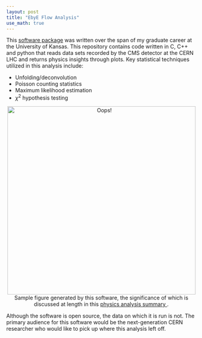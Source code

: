 ```yaml
---
layout: post
title: "EbyE Flow Analysis"
use_math: true
---
```


This [software package](https://github.com/jrcastle/EbyEAnalysis) was 
written over the span of my graduate career at the University of Kansas. 
This repository contains code written in C, C++ and python that reads data 
sets recorded by the CMS detector at the CERN LHC and returns physics insights 
through plots. Key statistical techniques utilized in this analysis include:

- Unfolding/deconvolution
- Poisson counting statistics
- Maximum likelihood estimation 
- $\chi^2$ hypothesis testing

<center>
  <img HEIGTH="525" WIDTH="499" src="{{ site.url }}/assets/images/PAS_Fig4.png" class="img-responsive img-circle" alt="Oops!">
  <br> Sample figure generated by this software, the significance of which is discussed 
  at length in this <a href="https://cds.cern.ch/record/2244666"> physics analysis summary </a>.
</center>

Although the software is open source, the data on which it is run is not. 
The primary audience for this software would be the next-generation CERN 
researcher who would like to pick up where this analysis left off.